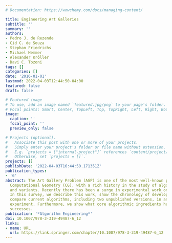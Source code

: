 ```yaml
---
# Documentation: https://wowchemy.com/docs/managing-content/

title: Engineering Art Galleries
subtitle: ''
summary: ''
authors:
- Pedro J. de Rezende
- Cid C. de Souza
- Stephan Friedrichs
- Michael Hemmer
- Alexander Kröller
- Davi C. Tozoni
tags: []
categories: []
date: '2016-01-01'
lastmod: 2022-04-03T12:44:50-04:00
featured: false
draft: false

# Featured image
# To use, add an image named `featured.jpg/png` to your page's folder.
# Focal points: Smart, Center, TopLeft, Top, TopRight, Left, Right, BottomLeft, Bottom, BottomRight.
image:
  caption: ''
  focal_point: ''
  preview_only: false

# Projects (optional).
#   Associate this post with one or more of your projects.
#   Simply enter your project's folder or file name without extension.
#   E.g. `projects = ["internal-project"]` references `content/project/deep-learning/index.md`.
#   Otherwise, set `projects = []`.
projects: []
publishDate: '2022-04-03T16:44:50.171351Z'
publication_types:
- '6'
abstract: The Art Gallery Problem (AGP) is one of the most well-known problems in
  Computational Geometry (CG), with a rich history in the study of algorithms, complexity,
  and variants. Recently there has been a surge in experimental work on the problem.
  In this survey, we describe this work, show the chronology of developments, and
  compare current algorithms, including two unpublished versions, in an exhaustive
  experiment. Furthermore, we show what core algorithmic ingredients have led to recent
  successes.
publication: '*Algorithm Engineering*'
doi: 10.1007/978-3-319-49487-6_12
links:
- name: URL
  url: https://link.springer.com/chapter/10.1007/978-3-319-49487-6_12
---
```

